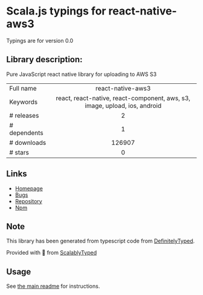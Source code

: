 
# Scala.js typings for react-native-aws3

Typings are for version 0.0

## Library description:
Pure JavaScript react native library for uploading to AWS S3

|                    |                 |
| ------------------ | :-------------: |
| Full name          | react-native-aws3 |
| Keywords           | react, react-native, react-component, aws, s3, image, upload, ios, android |
| # releases         | 2 |
| # dependents       | 1 |
| # downloads        | 126907 |
| # stars            | 0 |

## Links
- [Homepage](https://github.com/benjreinhart/react-native-aws3#readme)
- [Bugs](https://github.com/benjreinhart/react-native-aws3/issues)
- [Repository](https://github.com/benjreinhart/react-native-aws3)
- [Npm](https://www.npmjs.com/package/react-native-aws3)
    


## Note
This library has been generated from typescript code from [DefinitelyTyped](https://definitelytyped.org).

Provided with :purple_heart: from [ScalablyTyped](https://github.com/oyvindberg/ScalablyTyped)

## Usage
See [the main readme](../../readme.md) for instructions.


